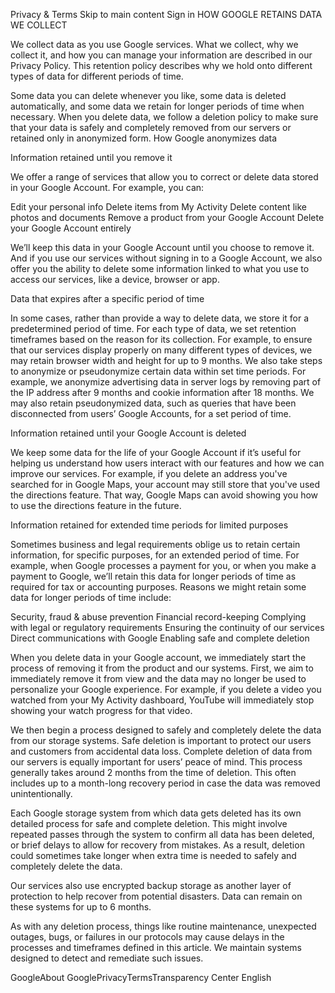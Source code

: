Privacy & Terms
Skip to main content
Sign in
HOW GOOGLE RETAINS DATA WE COLLECT

We collect data as you use Google services. What we collect, why we collect it, and how you can manage your information are described in our Privacy Policy. This retention policy describes why we hold onto different types of data for different periods of time.

Some data you can delete whenever you like, some data is deleted automatically, and some data we retain for longer periods of time when necessary. When you delete data, we follow a deletion policy to make sure that your data is safely and completely removed from our servers or retained only in anonymized form. How Google anonymizes data

Information retained until you remove it

We offer a range of services that allow you to correct or delete data stored in your Google Account. For example, you can:

Edit your personal info
Delete items from My Activity
Delete content like photos and documents
Remove a product from your Google Account
Delete your Google Account entirely

We’ll keep this data in your Google Account until you choose to remove it. And if you use our services without signing in to a Google Account, we also offer you the ability to delete some information linked to what you use to access our services, like a device, browser or app.

Data that expires after a specific period of time

In some cases, rather than provide a way to delete data, we store it for a predetermined period of time. For each type of data, we set retention timeframes based on the reason for its collection. For example, to ensure that our services display properly on many different types of devices, we may retain browser width and height for up to 9 months. We also take steps to anonymize or pseudonymize certain data within set time periods. For example, we anonymize advertising data in server logs by removing part of the IP address after 9 months and cookie information after 18 months. We may also retain pseudonymized data, such as queries that have been disconnected from users’ Google Accounts, for a set period of time.

Information retained until your Google Account is deleted

We keep some data for the life of your Google Account if it’s useful for helping us understand how users interact with our features and how we can improve our services. For example, if you delete an address you've searched for in Google Maps, your account may still store that you've used the directions feature. That way, Google Maps can avoid showing you how to use the directions feature in the future.

Information retained for extended time periods for limited purposes

Sometimes business and legal requirements oblige us to retain certain information, for specific purposes, for an extended period of time. For example, when Google processes a payment for you, or when you make a payment to Google, we’ll retain this data for longer periods of time as required for tax or accounting purposes. Reasons we might retain some data for longer periods of time include:

Security, fraud & abuse prevention
Financial record-keeping
Complying with legal or regulatory requirements
Ensuring the continuity of our services
Direct communications with Google
Enabling safe and complete deletion

When you delete data in your Google account, we immediately start the process of removing it from the product and our systems. First, we aim to immediately remove it from view and the data may no longer be used to personalize your Google experience. For example, if you delete a video you watched from your My Activity dashboard, YouTube will immediately stop showing your watch progress for that video.

We then begin a process designed to safely and completely delete the data from our storage systems. Safe deletion is important to protect our users and customers from accidental data loss. Complete deletion of data from our servers is equally important for users’ peace of mind. This process generally takes around 2 months from the time of deletion. This often includes up to a month-long recovery period in case the data was removed unintentionally.

Each Google storage system from which data gets deleted has its own detailed process for safe and complete deletion. This might involve repeated passes through the system to confirm all data has been deleted, or brief delays to allow for recovery from mistakes. As a result, deletion could sometimes take longer when extra time is needed to safely and completely delete the data.

Our services also use encrypted backup storage as another layer of protection to help recover from potential disasters. Data can remain on these systems for up to 6 months.

As with any deletion process, things like routine maintenance, unexpected outages, bugs, or failures in our protocols may cause delays in the processes and timeframes defined in this article. We maintain systems designed to detect and remediate such issues.

GoogleAbout GooglePrivacyTermsTransparency Center
English